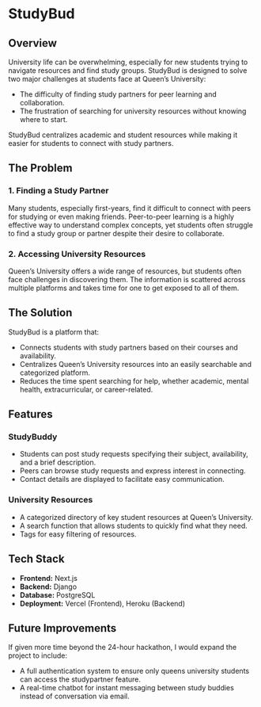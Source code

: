 # StudyBud

## Overview

University life can be overwhelming, especially for new students trying to navigate resources and find study groups. StudyBud is designed to solve two major challenges at students face at Queen’s University:

- The difficulty of finding study partners for peer learning and collaboration.
- The frustration of searching for university resources without knowing where to start.

StudyBud centralizes academic and student resources while making it easier for students to connect with study partners.

## The Problem

### 1. Finding a Study Partner
Many students, especially first-years, find it difficult to connect with peers for studying or even making friends. Peer-to-peer learning is a highly effective way to understand complex concepts, 
yet students often struggle to find a study group or partner despite their desire to collaborate.

### 2. Accessing University Resources
Queen’s University offers a wide range of resources, but students often face challenges in discovering them. The information is scattered across multiple platforms and takes time for one to get exposed to all of them.

## The Solution

StudyBud is a platform that:

- Connects students with study partners based on their courses and availability.
- Centralizes Queen’s University resources into an easily searchable and categorized platform.
- Reduces the time spent searching for help, whether academic, mental health, extracurricular, or career-related.

## Features

### StudyBuddy
- Students can post study requests specifying their subject, availability, and a brief description.
- Peers can browse study requests and express interest in connecting.
- Contact details are displayed to facilitate easy communication.

### University Resources
- A categorized directory of key student resources at Queen’s University.
- A search function that allows students to quickly find what they need.
- Tags for easy filtering of resources.

## Tech Stack

- **Frontend:** Next.js
- **Backend:** Django
- **Database:** PostgreSQL
- **Deployment:** Vercel (Frontend), Heroku (Backend)

## Future Improvements

If given more time beyond the 24-hour hackathon, I would expand the project to include:

- A full authentication system to ensure only queens university students can access the studypartner feature.
- A real-time chatbot for instant messaging between study buddies instead of conversation via email.
